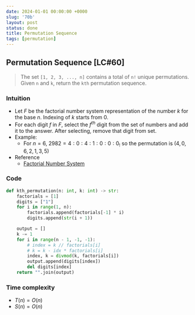```yaml
---
date: 2024-01-01 00:00:00 +0000
slug: '70b'
layout: post
status: done
title: Permutation Sequence
tags: [permutation]
---
```


## Permutation Sequence [LC#60]
> The set `[1, 2, 3, ..., n]` contains a total of `n!` unique permutations. Given `n` and `k`, return the `kth` permutation sequence.

### Intuition
- Let $F$ be the factorial number system representation of the number $k$ for the base $n$. Indexing of $k$ starts from $0$.
- For each digit $f$ in $F$, select the $f^{th}$ digit from the set of numbers and add it to the answer. After selecting, remove that digit from set.
- Example:
    - For $n=6$, $2982 = 4:0:4:1:0:0:0_!$ so the permutation is $(4,0,6,2,1,3,5)$
- Reference
    - [Factorial Number System](https://en.wikipedia.org/wiki/Factorial_number_system)

### Code
```python
def kth_permutation(n: int, k: int) -> str:
    factorials = [1]
    digits = ["1"]
    for i in range(1, n):
        factorials.append(factorials[-1] * i)
        digits.append(str(i + 1))

    output = []
    k -= 1
    for i in range(n - 1, -1, -1):
        # index = k // factorials[i]
        # k = k - idx * factorials[i]
        index, k = divmod(k, factorials[i])
        output.append(digits[index])
        del digits[index]
    return "".join(output)
```

### Time complexity
- $T(n) = O(n)$ 
- $S(n) = O(n)$
